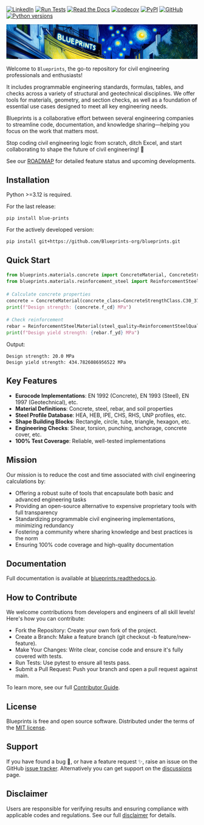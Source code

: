 [![LinkedIn](https://img.shields.io/badge/LinkedIn-0077B5?style=flat&logo=linkedin&logoColor=white)](https://www.linkedin.com/company/blueprints-org)
[![Run Tests](https://github.com/Blueprints-org/blueprints/actions/workflows/test.yaml/badge.svg)](https://github.com/Blueprints-org/blueprints/actions/workflows/test.yaml)
[![Read the Docs](https://img.shields.io/readthedocs/blueprints?logo=readthedocs&label=Read%20the%20docs&link=https%3A%2F%2Fblueprints.readthedocs.io%2Fen%2Flatest%2F)](https://blueprints.readthedocs.io/en/latest/)
[![codecov](https://codecov.io/gh/Blueprints-org/blueprints/branch/main/graph/badge.svg?token=vwYQBShr9q)](https://codecov.io/gh/Blueprints-org/blueprints)
[![PyPI](https://img.shields.io/pypi/v/blue-prints?color=green)](https://pypi.org/project/blue-prints/)
[![GitHub](https://img.shields.io/github/license/Blueprints-org/blueprints?color=green)](https://github.com/Blueprints-org/blueprints/blob/main/LICENSE)
[![Python versions](https://img.shields.io/badge/python-3.12%20%7C%203.13-blue?style=flat&logo=python)](https://badge.fury.io/py/blueprints)


<picture>
  <source media="(prefers-color-scheme: dark)" srcset="docs/_overrides/assets/images/blueprints_banner.png">
  <source media="(prefers-color-scheme: light)" srcset="docs/_overrides/assets/images/blueprints_banner.png">
  <img alt="blueprints banner" src="docs/_overrides/assets/images/blueprints_banner.png">
</picture>

Welcome to `Blueprints`, the go-to repository for civil engineering professionals and enthusiasts!

It includes programmable engineering standards, formulas, tables, and checks across a variety of structural and geotechnical disciplines. We offer 
tools for materials, geometry, and section checks, as well as a foundation of essential use cases designed to meet all key engineering needs.

Blueprints is a collaborative effort between several engineering companies to streamline code, documentation, and knowledge sharing—helping you focus on the work that matters most.

Stop coding civil engineering logic from scratch, ditch Excel, and start collaborating to shape the future of civil engineering! 🚀

See our [ROADMAP](https://blueprints.readthedocs.io/en/latest/roadmap) for detailed feature status and upcoming developments.

## Installation

Python >=3.12 is required.

For the last release:

```shell
pip install blue-prints
```

For the actively developed version:

```shell
pip install git+https://github.com/Blueprints-org/blueprints.git
```

## Quick Start

```python
from blueprints.materials.concrete import ConcreteMaterial, ConcreteStrengthClass
from blueprints.materials.reinforcement_steel import ReinforcementSteelMaterial, ReinforcementSteelQuality

# Calculate concrete properties
concrete = ConcreteMaterial(concrete_class=ConcreteStrengthClass.C30_37)  # C30/37 concrete
print(f"Design strength: {concrete.f_cd} MPa")

# Check reinforcement
rebar = ReinforcementSteelMaterial(steel_quality=ReinforcementSteelQuality.B500B)  # B500B rebar
print(f"Design yield strength: {rebar.f_yd} MPa")
```

Output:
```
Design strength: 20.0 MPa
Design yield strength: 434.7826086956522 MPa
```

## Key Features

- **Eurocode Implementations**: EN 1992 (Concrete), EN 1993 (Steel), EN 1997 (Geotechnical), etc.
- **Material Definitions**: Concrete, steel, rebar, and soil properties
- **Steel Profile Database**: HEA, HEB, IPE, CHS, RHS, UNP profiles, etc.
- **Shape Building Blocks**: Rectangle, circle, tube, triangle, hexagon, etc.
- **Engineering Checks**: Shear, torsion, punching, anchorage, concrete cover, etc.
- **100% Test Coverage**: Reliable, well-tested implementations

## Mission

Our mission is to reduce the cost and time associated with civil engineering calculations by:

- Offering a robust suite of tools that encapsulate both basic and advanced engineering tasks
- Providing an open-source alternative to expensive proprietary tools with full transparency
- Standardizing programmable civil engineering implementations, minimizing redundancy
- Fostering a community where sharing knowledge and best practices is the norm
- Ensuring 100% code coverage and high-quality documentation

## Documentation

Full documentation is available at [blueprints.readthedocs.io](https://blueprints.readthedocs.io/en/latest/).

## How to Contribute

We welcome contributions from developers and engineers of all skill levels! Here's how you can contribute:

- Fork the Repository: Create your own fork of the project.
- Create a Branch: Make a feature branch (git checkout -b feature/new-feature).
- Make Your Changes: Write clear, concise code and ensure it's fully covered with tests.
- Run Tests: Use pytest to ensure all tests pass.
- Submit a Pull Request: Push your branch and open a pull request against main.

To learn more, see our full [Contributor Guide](https://blueprints.readthedocs.io/en/latest/contribute).

## License

Blueprints is free and open source software. Distributed under the terms of the [MIT license](LICENSE).

## Support

If you have found a bug 🐛, or have a feature request ✨, raise an issue on the
GitHub [issue tracker](https://github.com/Blueprints-org/blueprints/issues).
Alternatively you can get support on the [discussions](https://github.com/orgs/Blueprints-org/discussions) page.

## Disclaimer

Users are responsible for verifying results and ensuring compliance with applicable codes and regulations. See our full [disclaimer](DISCLAIMER.md) for details.
